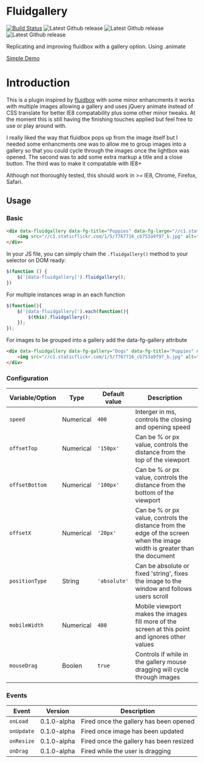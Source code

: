 # Fluidgallery
[![Build Status](https://travis-ci.org/ParsonsProjects/fluidgallery.svg?branch=master)](https://travis-ci.org/ParsonsProjects/fluidgallery)
![Latest Github release](https://img.shields.io/badge/license-MIT-blue.svg?style=flat)
![Latest Github release](https://img.shields.io/github/release/ParsonsProjects/fluidgallery.svg?style=flat)
![Latest Github release](https://img.shields.io/github/issues/ParsonsProjects/fluidgallery.svg?style=flat)

Replicating and improving fluidbox with a gallery option. Using .animate

[Simple Demo](https://parsonsprojects.github.io/fluidgallery/)

# Introduction
This is a plugin inspired by [fluidbox](https://github.com/terrymun/Fluidbox) with some minor enhancments it works with multiple images allowing a gallery and uses jQuery animate instead of CSS translate for better IE8 compatability plus some other minor tweaks. At the moment this is still having the finishing touches applied but feel free to use or play around with.

I really liked the way that fluidbox pops up from the image itself but I needed some enhancments one was to allow me to group images into a gallery so that you could cycle through the images once the lightbox was opened. The second was to add some extra markup a title and a close button. The third was to make it compatable with IE8+

Although not thoroughly tested, this should work in >= IE8, Chrome, Firefox, Safari.

## Usage
### Basic

```html
<div data-fluidgallery data-fg-title="Puppies" data-fg-large="//c1.staticflickr.com/1/5/7767716_cb753a9f97_b.jpg">
	<img src="//c1.staticflickr.com/1/5/7767716_cb753a9f97_b.jpg" alt="Puppies">
</div>
```

In your JS file, you can simply chain the `.fluidgallery()` method to your selector on DOM ready:

```js
$(function () {
    $('[data-fluidgallery]').fluidgallery();
})
```

For multiple instances wrap in an each function

```js
$(function(){
	$('[data-fluidgallery]').each(function(){
		$(this).fluidgallery();
	});
});
```

For images to be grouped into a gallery add the data-fg-gallery attribute

```html
<div data-fluidgallery data-fg-gallery="Dogs" data-fg-title="Puppies" data-fg-large="//c1.staticflickr.com/1/5/7767716_cb753a9f97_b.jpg">
	<img src="//c1.staticflickr.com/1/5/7767716_cb753a9f97_b.jpg" alt="Puppies">
</div>
```

### Configuration
| Variable/Option  | Type      | Default value | Description                           |
|------------------|-----------|---------------|---------------------------------------|
| `speed`   | Numerical | `400`        | Interger in ms, controls the closing and opening speed |
| `offsetTop`   | Numerical | `'150px'`        | Can be % or px value, controls the distance from the top of the viewport |
| `offsetBottom`   | Numerical | `'100px'`        | Can be % or px value, controls the distance from the bottom of the viewport |
| `offsetX`   | Numerical | `'20px'`        | Can be % or px value, controls the distance from the edge of the screen when the image width is greater than the document |
| `positionType`   | String | `'absolute'`        | Can be absolute or fixed 'string', fixes the image to the window and follows users scroll |
| `mobileWidth`   | Numerical | `480`        | Mobile viewport makes the images fill more of the screen at this point and ignores other values |
| `mouseDrag`   | Boolen | `true`        | Controls if while in the gallery mouse dragging will cycle through images |

### Events
| Event              | Version | Description |
|--------------------|---------|-------------|
| `onLoad`   | 0.1.0-alpha | Fired once the gallery has been opened |
| `onUpdate`   | 0.1.0-alpha | Fired once image has been updated |
| `onResize`   | 0.1.0-alpha | Fired once the gallery has been resized |
| `onDrag`   | 0.1.0-alpha | Fired while the user is dragging |
